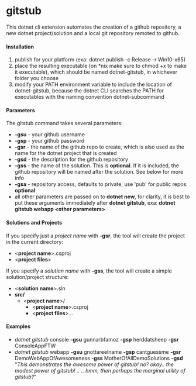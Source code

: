 # gitstub

This dotnet cli extension automates the creation of a github repository, a new dotnet project/solution and a local git repository remoted to github.

#### Installation 
1. publish for your platform (exa: dotnet publish -c Release -r Win10-x65)
2. place the resulting executable (on *nix make sure to chmod +x to make it executable), which should be named dotnet-gitstub, in whichever folder you choose
3. modify your PATH environment variable to include the location of dotnet-gitstub, because the dotnet CLI searches the PATH for executables with the naming convention dotnet-subcommand 

#### Parameters
The gitstub command takes several parameters:
- **-gsu** - your github username
- **-gsp** - your github password 
- **-gsr** - the name of the github repo to create, which is also used as the name for the dotnet project that is created
- **-gsd** - the description for the github repository
- **-gss** - the name of the solution.  This is **optional**.  If it is included, the github repository will be named after the solution.  See below for more info
- **-gsa** - repository access, defaults to private, use 'pub' for public repos. **optional**
- all other parameters are passed on to **dotnet new**, for clarity, it is best to put these arguments immediately after **dotnet gitstub**, exa: **dotnet gitstub webapp &lt;other parameters&gt;**

#### Solutions and Projects  
If you specify just a *project name* with **-gsr**, the tool will create the project in the current directory:
- &lt;**project name**&gt;.csproj
- &lt;**project files**&gt;

If you specify a *solution name* with **-gss**, the tool will create a simple solution/project structure:  
- &lt;**solution name**&gt;.sln
- **src/**
    - &lt;**project name**&gt;/
        - &lt;**project name**&gt;.csproj 
        - &lt;**project files**&gt;...
 
#### Examples
- *dotnet gitstub* console **-gsu** gunnarbfamoz **-gsp** herddatsheep **-gsr** ConsoleAppFTW 
- *dotnet gitstub* webapp **-gsu** gnottareelname **-gsp** cantguessme **-gsr** DemoWebAppOfAwesomeness **-gss** MotherOfAllDemoSolutions **-gsd** "*This demonstrates the awesome power of gitstub! no? okay.. the modest power of gitstub! .. .. hmm, then perhaps the marginal utility of gitstub?*"

